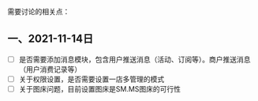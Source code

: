 需要讨论的相关点：

## 一、2021-11-14日
- [ ] 是否需要添加消息模块，包含用户推送消息（活动、订阅等）。商户推送消息（用户消费记录等）
- [ ] 关于权限设置，是否需要设置一店多管理的模式
- [ ] 关于图床问题，目前设置图床是SM.MS图床的可行性